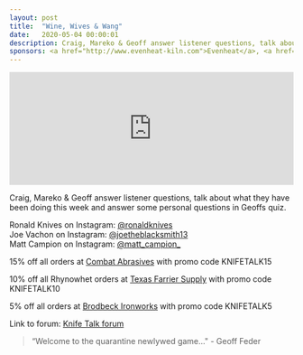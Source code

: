 ```yaml
---
layout: post
title:  "Wine, Wives & Wang"
date:   2020-05-04 00:00:01
description: Craig, Mareko & Geoff answer listener questions, talk about what they have been doing this week and answer some personal questions in Geoffs quiz. 
sponsors: <a href="http://www.evenheat-kiln.com">Evenheat</a>, <a href="http://www.combatabrasives.com">Combat Abrasives</a>, <a href="https://www.indasa-abrasives.com">IndasaUSA</a>,  <a href="http://www.texasfarriersupply.com">Texas Farrier Supply</a> and <a href="https://www.brodbeckironworks.com">Brodbeck Ironworks</a>.
---
```

                
<iframe height="200px" width="100%" frameborder="no" scrolling="no" seamless src="https://player.simplecast.com/669e5c75-fe2a-421e-8355-7e532556c060?dark=false"></iframe>

Craig, Mareko & Geoff answer listener questions, talk about what they have been doing this week and answer some personal questions in Geoffs quiz.









   
  










      

            
Ronald Knives on Instagram: <a href="https://www.instagram.com/ronaldknives/">@ronaldknives</a>  
Joe Vachon on Instagram: <a href="https://www.instagram.com/joetheblacksmith13/">@joetheblacksmith13</a>  
Matt Campion on Instagram: <a href="https://www.instagram.com/matt_campion_/">@matt_campion_</a> 
 













  
15% off all orders at  <a href="http://www.combatabrasives.com">Combat Abrasives</a> with promo code KNIFETALK15

10% off all Rhynowhet orders at  <a href="http://www.texasfarriersupply.com">Texas Farrier Supply</a> with promo code KNIFETALK10  

5% off all orders at <a href="https://www.brodbeckironworks.com">Brodbeck Ironworks</a> with promo code KNIFETALK5
 

   
  

Link to forum: <a href="http://forum.knifetalk.net">Knife Talk forum</a>




 


<blockquote class="largeQuote">“Welcome to the quarantine newlywed game..." - Geoff Feder</blockquote>



